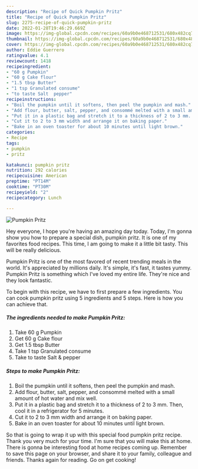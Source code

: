```yaml
---
description: "Recipe of Quick Pumpkin Pritz"
title: "Recipe of Quick Pumpkin Pritz"
slug: 2275-recipe-of-quick-pumpkin-pritz
date: 2022-01-28T19:46:29.669Z
image: https://img-global.cpcdn.com/recipes/60a9b0e468712531/680x482cq70/pumpkin-pritz-recipe-main-photo.jpg
thumbnail: https://img-global.cpcdn.com/recipes/60a9b0e468712531/680x482cq70/pumpkin-pritz-recipe-main-photo.jpg
cover: https://img-global.cpcdn.com/recipes/60a9b0e468712531/680x482cq70/pumpkin-pritz-recipe-main-photo.jpg
author: Eddie Guerrero
ratingvalue: 4.1
reviewcount: 1418
recipeingredient:
- "60 g Pumpkin"
- "60 g Cake flour"
- "1.5 tbsp Butter"
- "1 tsp Granulated consume"
- "to taste Salt  pepper"
recipeinstructions:
- "Boil the pumpkin until it softens, then peel the pumpkin and mash."
- "Add flour, butter, salt, pepper, and consommé melted with a small amount of hot water and mix well."
- "Put it in a plastic bag and stretch it to a thickness of 2 to 3 mm. Then, cool it in a refrigerator for 5 minutes."
- "Cut it to 2 to 3 mm width and arrange it on baking paper."
- "Bake in an oven toaster for about 10 minutes until light brown."
categories:
- Recipe
tags:
- pumpkin
- pritz

katakunci: pumpkin pritz 
nutrition: 292 calories
recipecuisine: American
preptime: "PT14M"
cooktime: "PT30M"
recipeyield: "2"
recipecategory: Lunch

---
```



![Pumpkin Pritz](https://img-global.cpcdn.com/recipes/60a9b0e468712531/680x482cq70/pumpkin-pritz-recipe-main-photo.jpg)

Hey everyone, I hope you're having an amazing day today. Today, I'm gonna show you how to prepare a special dish, pumpkin pritz. It is one of my favorites food recipes. This time, I am going to make it a little bit tasty. This will be really delicious.

Pumpkin Pritz is one of the most favored of recent trending meals in the world. It's appreciated by millions daily. It's simple, it's fast, it tastes yummy. Pumpkin Pritz is something which I've loved my entire life. They're nice and they look fantastic.




To begin with this recipe, we have to first prepare a few ingredients. You can cook pumpkin pritz using 5 ingredients and 5 steps. Here is how you can achieve that.

<!--inarticleads1-->

##### The ingredients needed to make Pumpkin Pritz:

1. Take 60 g Pumpkin
1. Get 60 g Cake flour
1. Get 1.5 tbsp Butter
1. Take 1 tsp Granulated consume
1. Take to taste Salt & pepper




<!--inarticleads2-->

##### Steps to make Pumpkin Pritz:

1. Boil the pumpkin until it softens, then peel the pumpkin and mash.
1. Add flour, butter, salt, pepper, and consommé melted with a small amount of hot water and mix well.
1. Put it in a plastic bag and stretch it to a thickness of 2 to 3 mm. Then, cool it in a refrigerator for 5 minutes.
1. Cut it to 2 to 3 mm width and arrange it on baking paper.
1. Bake in an oven toaster for about 10 minutes until light brown.




So that is going to wrap it up with this special food pumpkin pritz recipe. Thank you very much for your time. I'm sure that you will make this at home. There is gonna be interesting food at home recipes coming up. Remember to save this page on your browser, and share it to your family, colleague and friends. Thanks again for reading. Go on get cooking!
